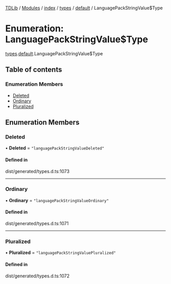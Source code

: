 [TDLib](../README.md) / [Modules](../modules.md) / [index](../modules/index.md) / [types](../modules/index.types.md) / [default](../modules/index.types.default.md) / LanguagePackStringValue$Type

# Enumeration: LanguagePackStringValue$Type

[types](../modules/index.types.md).[default](../modules/index.types.default.md).LanguagePackStringValue$Type

## Table of contents

### Enumeration Members

- [Deleted](index.types.default.LanguagePackStringValue_Type.md#deleted)
- [Ordinary](index.types.default.LanguagePackStringValue_Type.md#ordinary)
- [Pluralized](index.types.default.LanguagePackStringValue_Type.md#pluralized)

## Enumeration Members

### Deleted

• **Deleted** = ``"languagePackStringValueDeleted"``

#### Defined in

dist/generated/types.d.ts:1073

___

### Ordinary

• **Ordinary** = ``"languagePackStringValueOrdinary"``

#### Defined in

dist/generated/types.d.ts:1071

___

### Pluralized

• **Pluralized** = ``"languagePackStringValuePluralized"``

#### Defined in

dist/generated/types.d.ts:1072
